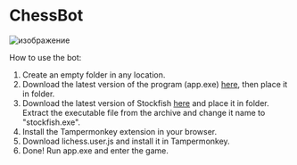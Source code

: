 # ChessBot

![изображение](https://user-images.githubusercontent.com/74320985/233668838-432f877f-10e6-4605-a73d-9eb133a4bf22.png)

How to use the bot:
1. Create an empty folder in any location.
2. Download the latest version of the program (app.exe) [here](https://github.com/ScriptingPath/ChessBot/releases/), then place it in folder.
3. Download the latest version of Stockfish [here](https://stockfishchess.org/download/) and place it in folder. Extract the executable file from the archive and change it name to "stockfish.exe".
4. Install the Tampermonkey extension in your browser.
5. Download lichess.user.js and install it in Tampermonkey.
6. Done! Run app.exe and enter the game.
